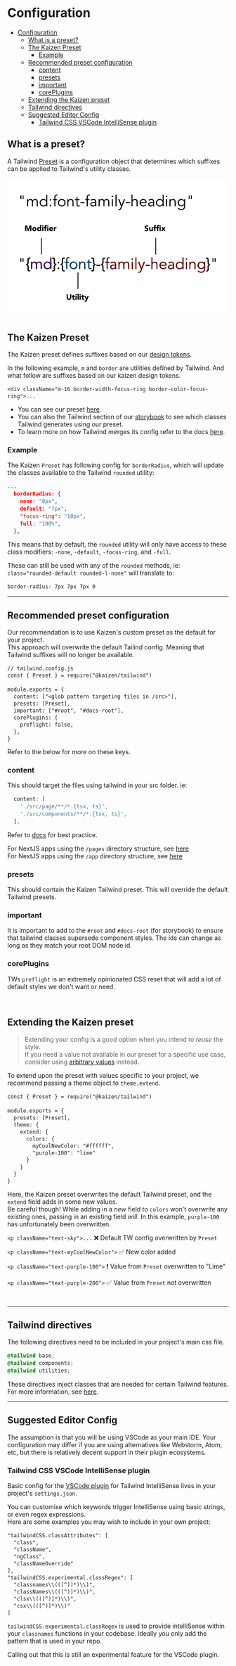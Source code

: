 # Configuration  
- [Configuration](#configuration)
  - [What is a preset?](#what-is-a-preset)
  - [The Kaizen Preset](#the-kaizen-preset)
    - [Example](#example)
  - [Recommended preset configuration](#recommended-preset-configuration)
    - [content](#content)
    - [presets](#presets)
    - [important](#important)
    - [corePlugins](#coreplugins)
  - [Extending the Kaizen preset](#extending-the-kaizen-preset)
  - [Tailwind directives](#tailwind-directives)
  - [Suggested Editor Config](#suggested-editor-config)
    - [Tailwind CSS VSCode IntelliSense plugin](#tailwind-css-vscode-intellisense-plugin)


## What is a preset?

A Tailwind [Preset](https://tailwindcss.com/docs/presets#creating-a-preset) is a configuration object that determines which suffixes can be applied to Tailwind's utility classes.

![Tailwind anatomy diagram](tailwind-anatomy.jpg "Tailwind anatomy")

## The Kaizen Preset

The Kaizen preset defines suffixes based on our [design tokens](https://github.com/cultureamp/kaizen-design-system/tree/main/packages/design-tokens).  

In the following example, `m` and `border` are utilities defined by Tailwind. And what follow are suffixes based on our kaizen design tokens.  
```
<div className="m-16 border-width-focus-ring border-color-focus-ring">...
```

- You can see our preset [here](https://github.com/cultureamp/kaizen-design-system/blob/main/packages/tailwind/src/tailwind-presets.ts).  
- You can also the Tailwind section of our [storybook](https://cultureamp.design/storybook/?path=/story/tailwind--default-kaizen-site-demo) to see which classes Tailwind generates using our preset.
- To learn more on how Tailwind merges its config refer to the docs [here](https://tailwindcss.com/docs/presets#merging-logic-in-depth).
### Example

The Kaizen `Preset` has following config for `borderRadius`, which will update the classes available to the Tailwind `rounded` utility:

```json
...
  borderRadius: {
    none: "0px",
    default: "7px",
    "focus-ring": "10px",
    full: "100%",
  },
```

This means that by default, the `rounded` utility will only have access to these class modifiers: `-none`, `-default`, `-focus-ring`, and `-full`.
 
These can still be used with any of the `rounded` methods, ie: `class="rounded-default rounded-l-none"` will translate to:

```css
border-radius: 7px 7px 7px 0
```

---

## Recommended preset configuration

Our recommendation is to use Kaizen's custom preset as the default for your project.  
This approach will overwrite the default Tailind config. Meaning that Tailwind suffixes will no longer be available.

```
// tailwind.config.js
const { Preset } = require("@kaizen/tailwind")

module.exports = {
  content: ["<glob pattern targeting files in /src>"],
  presets: [Preset],
  important: ["#root", "#docs-root"],
  corePlugins: {
    preflight: false,
  },
}
```
Refer to the below for more on these keys.

### content
This should target the files using tailwind in your src folder. ie:
```js
  content: [
    './src/page/**/*.{tsx, ts}',
    './src/components/**/*.{tsx, ts}',
  ],
```

Refer to [docs](https://tailwindcss.com/docs/content-configuration) for best practice.  

For NextJS apps using the `/pages` directory structure, see [here](https://tailwindcss.com/docs/guides/nextjs#app-directory)  
For NextJS apps using the `/app` directory structure, see [here](https://tailwindcss.com/docs/guides/nextjs#app-directory)  


### presets
This should contain the Kaizen Tailwind preset. This will override the default Tailwind presets.
### important
It is important to add to the `#root` and `#docs-root` (for storybook) to ensure that tailwind classes supersede component styles. The ids can change as long as they match your root DOM node id.
### corePlugins
TWs `preflight` is an extremely opinionated CSS reset that will add a lot of default styles we don't want or need.

<br/>

## Extending the Kaizen preset

> Extending your config is a good option when you intend to _reuse_ the style.  
> If you need a value not available in our preset for a specific use case, consider using [arbitrary values](https://tailwindcss.com/docs/adding-custom-styles#using-arbitrary-values) instead.

To extend upon the preset with values specific to your project, we recommend passing a theme object to `theme.extend`.

```
const { Preset } = require("@kaizen/tailwind")

module.exports = {
  presets: [Preset],
  theme: {
    extend: {
      colors: {
        myCoolNewColor: "#ffffff",
        "purple-100": "lime"
      }
    }
  }
}
```

Here, the Kaizen preset overwrites the default Tailwind preset, and the `extend` field adds in some new values.  
Be careful though! While adding in a _new_ field to `colors` won't overwrite any existing ones, passing in an existing field _will_. In this example, `purple-100` has unfortunately been overwritten.

`<p className="text-sky">...` ❌ Default TW config overwritten by `Preset`

`<p className="text-myCoolNewColor">` ✅ New color added

`<p className="text-purple-100">` ️❗️ Value from `Preset` overwritten to "Lime"

`<p className="text-purple-200">` ✅ Value from `Preset` not overwritten
</details>

<br/>


---

## Tailwind directives

The following directives need to be included in your project's main css file.
```css
@tailwind base;
@tailwind components;
@tailwind utilities;
```

These directives inject classes that are needed for certain Tailwind features. For more information, see [here](https://tailwindcss.com/docs/functions-and-directives#layer).

---

## Suggested Editor Config

The assumption is that you will be using VSCode as your main IDE. Your configuration may differ if you are using alternatives like Webstorm, Atom, etc, but there is relatively decent support in their plugin ecosystems.

### Tailwind CSS VSCode IntelliSense plugin

Basic config for the [VSCode plugin](https://marketplace.visualstudio.com/items?itemName=bradlc.vscode-tailwindcss) for Tailwind IntelliSense lives in your project's `settings.json`.

You can customise which keywords trigger IntelliSense using basic strings, or even regex expressions.  
Here are some examples you may wish to include in your own project:

```
"tailwindCSS.classAttributes": [
  "class",
  "className",
  "ngClass",
  "classNameOverride"
],
"tailwindCSS.experimental.classRegex": [
  "classnames\\(([^)]*)\\)",
  "classNames\\(([^)]*)\\)",
  "clsx\\(([^)]*)\\)",
  "csx\\(([^)]*)\\)"
]
```

`tailwindCSS.experimental.classRegex` is used to provide intelliSense within your `classnames` functions in your codebase. Ideally you only add the pattern that is used in your repo.

Calling out that this is still an experimental feature for the VSCode plugin.